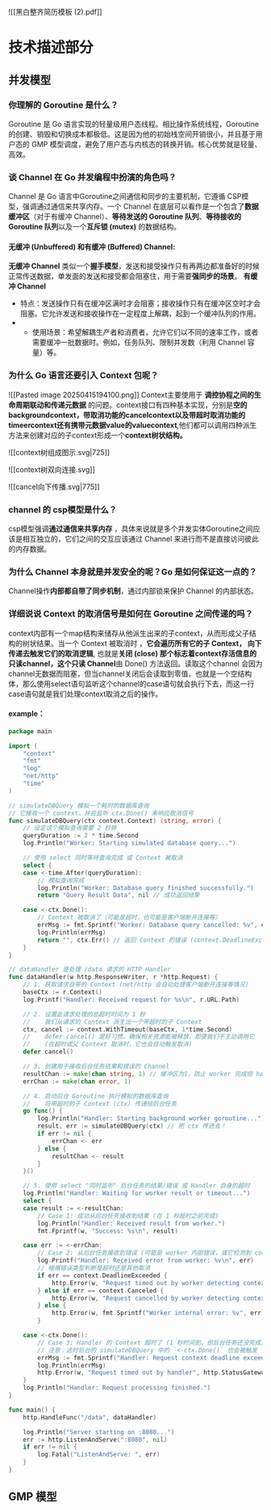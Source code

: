 ![[黑白整齐简历模板 (2).pdf]]


# 技术描述部分
## 并发模型
###  你理解的 Goroutine 是什么？
Goroutine 是 Go 语言实现的轻量级用户态线程。相比操作系统线程，Goroutine 的创建、销毁和切换成本都极低。这是因为他的初始栈空间开销很小，并且基于用户态的 GMP 模型调度，避免了用户态与内核态的转换开销。核心优势就是轻量、高效。
### 谈 Channel 在 Go 并发编程中扮演的角色吗？
Channel 是 Go 语言中Goroutine之间通信和同步的主要机制，它遵循 CSP模型，强调通过通信来共享内存。一个 Channel 在底层可以看作是一个包含了**数据缓冲区**（对于有缓冲 Channel）、**等待发送的 Goroutine 队列**、**等待接收的 Goroutine 队列**以及一个**互斥锁 (mutex)** 的数据结构。
#### **无缓冲 (Unbuffered) 和有缓冲 (Buffered) Channel**:
**无缓冲 Channel** 类似一个**握手模型**，发送和接受操作只有再两边都准备好的时候正常传送数据，单发面的发送和接受都会阻塞住，用于需要**强同步的场景**。
**有缓冲 Channel** 
- 特点：发送操作只有在缓冲区满时才会阻塞；接收操作只有在缓冲区空时才会阻塞。它允许发送和接收操作在一定程度上解耦，起到一个缓冲队列的作用。
- - 使用场景：希望解耦生产者和消费者，允许它们以不同的速率工作，或者需要缓冲一批数据时。例如，任务队列、限制并发数（利用 Channel 容量）等。
### 为什么 Go 语言还要引入 Context 包呢？
![[Pasted image 20250415194100.png]]
Context主要使用于 **调控协程之间的生命周期联动和传递元数据** 的问题。context接口有四种基本实现，分别是**空的backgroundcontext，带取消功能的cancelcontext以及带超时取消功能的timeercontext还有携带元数据value的valuecontext**,他们都可以调用四种派生方法来创建对应的子context形成一个**context树状结构。**

![[context树组成图示.svg|725]]

![[context树双向连接.svg]]

![[cancel向下传播.svg|775]]
### channel 的 csp模型是什么？
csp模型强调**通过通信来共享内存** ，具体来说就是多个并发实体Goroutine之间应该是相互独立的，它们之间的交互应该通过 Channel 来进行而不是直接访问彼此的内存数据。

### 为什么 Channel 本身就是并发安全的呢？Go 是如何保证这一点的？
Channel操作**内部都自带了同步机制**，通过内部锁来保护 Channel 的内部状态。

### 详细说说 Context 的取消信号是如何在 Goroutine 之间传递的吗？
context内部有一个map结构来储存从他派生出来的子context，从而形成父子结构的树状结果。当一个 Context 被取消时 ，**它会遍历所有它的子 Context， 向下传递去触发它们的取消逻辑**, 也就是**关闭 (close) 那个标志着context存活信息的只读channel，这个只读 Channel**由 Done() 方法返回。读取这个channel 会因为channel无数据而阻塞，但当channel关闭后会读取到零值，也就是一个空结构体，那么使用select语句监听这个channel的case语句就会执行下去，而这一行case语句就是我们处理context取消之后的操作。

#### example：
``` Go
package main

import (
	"context"
	"fmt"
	"log"
	"net/http"
	"time"
)

// simulateDBQuery 模拟一个耗时的数据库查询
// 它接收一个 context，并会监听 ctx.Done() 来响应取消信号
func simulateDBQuery(ctx context.Context) (string, error) {
	// 设定这个模拟查询需要 2 秒钟
	queryDuration := 2 * time.Second
	log.Println("Worker: Starting simulated database query...")

	// 使用 select 同时等待查询完成 或 Context 被取消
	select {
	case <-time.After(queryDuration):
		// 模拟查询完成
		log.Println("Worker: Database query finished successfully.")
		return "Query Result Data", nil // 成功返回结果

	case <-ctx.Done():
		// Context 被取消了（可能是超时，也可能是客户端断开连接等）
		errMsg := fmt.Sprintf("Worker: Database query cancelled: %v", ctx.Err())
		log.Println(errMsg)
		return "", ctx.Err() // 返回 Context 的错误 (context.DeadlineExceeded 或 context.Canceled)
	}
}

// dataHandler 是处理 /data 请求的 HTTP Handler
func dataHandler(w http.ResponseWriter, r *http.Request) {
	// 1. 获取请求自带的 Context (net/http 会自动处理客户端断开连接等情况)
	baseCtx := r.Context()
	log.Printf("Handler: Received request for %s\n", r.URL.Path)

	// 2. 设置此请求处理的总超时时间为 1 秒
	//    我们从请求的 Context 派生出一个带超时的子 Context
	ctx, cancel := context.WithTimeout(baseCtx, 1*time.Second)
	//    defer cancel() 是好习惯，确保相关资源能被释放，即使我们不主动调用它
	//    (在超时或父 Context 取消时，它也会自动触发取消)
	defer cancel()

	// 3. 创建用于接收后台任务结果和错误的 Channel
	resultChan := make(chan string, 1) // 缓冲区为1，防止 worker 完成但 handler 已超时退出导致阻塞
	errChan := make(chan error, 1)

	// 4. 启动后台 Goroutine 执行模拟的数据库查询
	//    将带超时的子 Context (ctx) 传递给后台任务
	go func() {
		log.Println("Handler: Starting background worker goroutine...")
		result, err := simulateDBQuery(ctx) // 把 ctx 传进去！
		if err != nil {
			errChan <- err
		} else {
			resultChan <- result
		}
	}()

	// 5. 使用 select "同时监听" 后台任务的结果/错误 或 Handler 自身的超时
	log.Println("Handler: Waiting for worker result or timeout...")
	select {
	case result := <-resultChan:
		// Case 1: 成功从后台任务接收到结果 (在 1 秒超时之前完成)
		log.Println("Handler: Received result from worker.")
		fmt.Fprintf(w, "Success: %s\n", result)

	case err := <-errChan:
		// Case 2: 从后台任务接收到错误 (可能是 worker 内部错误，或它检测到 context 取消)
		log.Printf("Handler: Received error from worker: %v\n", err)
		// 根据错误类型判断是超时还是其他取消
		if err == context.DeadlineExceeded {
			http.Error(w, "Request timed out by worker detecting context deadline", http.StatusGatewayTimeout)
		} else if err == context.Canceled {
			http.Error(w, "Request cancelled by worker detecting context cancellation", http.StatusInternalServerError) // 或其他合适的状态码
		} else {
			http.Error(w, fmt.Sprintf("Worker internal error: %v", err), http.StatusInternalServerError)
		}

	case <-ctx.Done():
		// Case 3: Handler 的 Context 超时了 (1 秒时间到，但后台任务还没完成)
		// 注意：这时后台的 simulateDBQuery 中的 `<-ctx.Done()` 也会被触发
		errMsg := fmt.Sprintf("Handler: Request context deadline exceeded: %v", ctx.Err())
		log.Println(errMsg)
		http.Error(w, "Request timed out by handler", http.StatusGatewayTimeout) // 504 Gateway Timeout
	}
	log.Println("Handler: Request processing finished.")
}

func main() {
	http.HandleFunc("/data", dataHandler)

	log.Println("Server starting on :8080...")
	err := http.ListenAndServe(":8080", nil)
	if err != nil {
		log.Fatal("ListenAndServe: ", err)
	}
}
```

## GMP 模型


